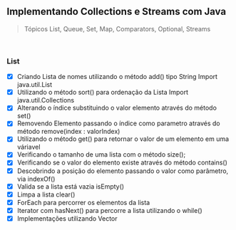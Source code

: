 ## Implementando Collections e Streams com Java

> Tópicos List, Queue, Set, Map, Comparators, Optional, Streams

<br/>

### List

- [x] Criando Lista de nomes utilizando o método add() tipo String Import java.util.List
- [x] Utilizando o método sort() para ordenação da Lista  Import java.util.Collections
- [x] Alterando o índice substituindo o valor elemento através do método set()
- [x] Removendo Elemento passando o índice como parametro através do método remove(index : valorIndex)
- [x] Utilizando o método get() para retornar o valor de um elemento em uma váriavel
- [x] Verificando o tamanho de uma lista com o método size();
- [x] Verificando se o valor do elemento existe através do método contains()
- [x] Descobrindo a posição do elemento passando o valor como parâmetro, via indexOf()
- [x] Valida se a lista está vazia isEmpty()
- [x] Limpa a lista clear()
- [x] ForEach para percorrer os elementos da lista
- [x] Iterator com hasNext() para percorre a lista utilizando o while()
- [x] Implementações utilizando Vector